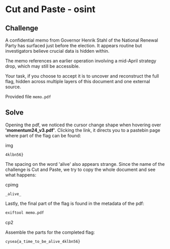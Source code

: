 # Cut and Paste - osint

## Challenge

A confidential memo from Governor Henrik Stahl of the National Renewal Party has surfaced just before the election. It appears routine but investigators believe crucial data is hidden within.

The memo references an earlier operation involving a mid-April strategy drop, which may still be accessible.

Your task, if you choose to accept it is to uncover and reconstruct the full flag, hidden across multiple layers of this document and one external source.

Provided file `memo.pdf`

## Solve

Opening the pdf, we noticed the cursor change shape when hovering over **'momentum24_v3.pdf'**. Clicking the link, it directs you to a pastebin page where part of the flag can be found:

img

`4klbn56} `

The spacing on the word 'alive' also appears strange. Since the name of the challenge is Cut and Paste, we try to copy the whole document and see what happens: 

cpimg

`_alive_`

Lastly, the final part of the flag is found in the metadata of the pdf:

```bash
exiftool memo.pdf
```

cp2

Assemble the parts for the completed flag:

`cysea{a_time_to_be_alive_4klbn56}`